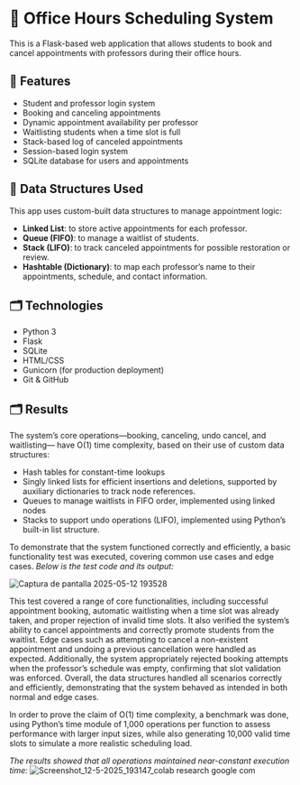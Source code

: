 # 📅 Office Hours Scheduling System

This is a Flask-based web application that allows students to book and cancel appointments with professors during their office hours.

## 🚀 Features

- Student and professor login system
- Booking and canceling appointments
- Dynamic appointment availability per professor
- Waitlisting students when a time slot is full
- Stack-based log of canceled appointments
- Session-based login system
- SQLite database for users and appointments

## 🧠 Data Structures Used

This app uses custom-built data structures to manage appointment logic:

- **Linked List**: to store active appointments for each professor.
- **Queue (FIFO)**: to manage a waitlist of students.
- **Stack (LIFO)**: to track canceled appointments for possible restoration or review.
- **Hashtable (Dictionary)**: to map each professor’s name to their appointments, schedule, and contact information.



## 🗂 Technologies

- Python 3
- Flask
- SQLite
- HTML/CSS
- Gunicorn (for production deployment)
- Git & GitHub

## 🗂 Results
The system’s core operations—booking, canceling, undo cancel, and waitlisting— have O(1) time complexity, based on their use of custom data structures:
- Hash tables for constant-time lookups
- Singly linked lists for efficient insertions and deletions, supported by auxiliary dictionaries to track node references.
- Queues to manage waitlists in FIFO order, implemented using linked nodes
- Stacks to support undo operations (LIFO), implemented using Python’s built-in list structure.

To demonstrate that the system functioned correctly and efficiently, a basic functionality test was executed, covering common use cases and edge cases. *Below is the test code and its output:*


![Captura de pantalla 2025-05-12 193528](https://github.com/user-attachments/assets/96271c8d-47f9-4357-b95b-c0f42fb4019a)

This test covered a range of core functionalities, including successful appointment booking, automatic waitlisting when a time slot was already taken, and proper rejection of invalid time slots. It also verified the system’s ability to cancel appointments and correctly promote students from the waitlist. Edge cases such as attempting to cancel a non-existent appointment and undoing a previous cancellation were handled as expected. Additionally, the system appropriately rejected booking attempts when the professor’s schedule was empty, confirming that slot validation was enforced. Overall, the data structures handled all scenarios correctly and efficiently, demonstrating that the system behaved as intended in both normal and edge cases.

In order to prove the claim of O(1) time complexity, a benchmark was done, using Python’s time module of 1,000 operations per function to assess performance with larger input sizes, while also generating 10,000 valid time slots to simulate a more realistic scheduling load.

*The results showed that all operations maintained near-constant execution time:*
![Screenshot_12-5-2025_193147_colab research google com](https://github.com/user-attachments/assets/c3183075-69b0-4ca7-bd64-ada8a6f0ca7d)






